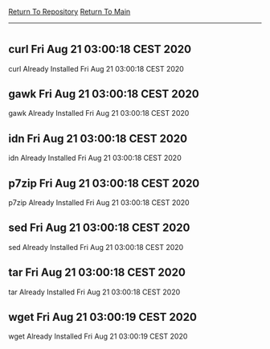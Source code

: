 [Return To Repository](https://github.com/bast69/piholeparser/)
[Return To Main](https://github.com/bast69/piholeparser/blob/master/RecentRunLogs/Mainlog.md)
____________________________________
# 
## curl Fri Aug 21 03:00:18 CEST 2020
curl Already Installed Fri Aug 21 03:00:18 CEST 2020
## gawk Fri Aug 21 03:00:18 CEST 2020
gawk Already Installed Fri Aug 21 03:00:18 CEST 2020
## idn Fri Aug 21 03:00:18 CEST 2020
idn Already Installed Fri Aug 21 03:00:18 CEST 2020
## p7zip Fri Aug 21 03:00:18 CEST 2020
p7zip Already Installed Fri Aug 21 03:00:18 CEST 2020
## sed Fri Aug 21 03:00:18 CEST 2020
sed Already Installed Fri Aug 21 03:00:18 CEST 2020
## tar Fri Aug 21 03:00:18 CEST 2020
tar Already Installed Fri Aug 21 03:00:18 CEST 2020
## wget Fri Aug 21 03:00:19 CEST 2020
wget Already Installed Fri Aug 21 03:00:19 CEST 2020
